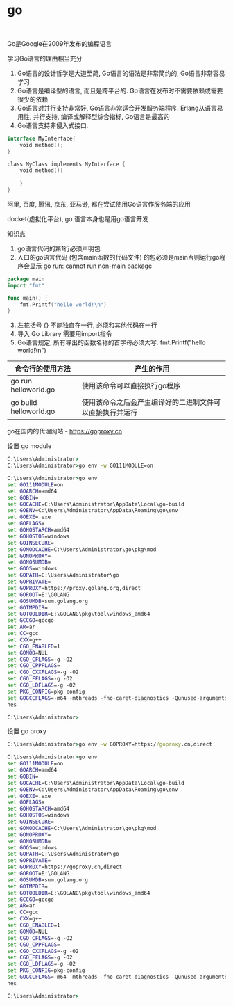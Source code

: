 # go

<br/>

Go是Google在2009年发布的编程语言

学习Go语言的理由相当充分
1) Go语言的设计哲学是大道至简, Go语言的语法是非常简约的, Go语言非常容易学习
2) Go语言是编译型的语言, 而且是跨平台的. Go语言在发布时不需要依赖或需要很少的依赖
3) Go语言对并行支持非常好, Go语言非常适合开发服务端程序. Erlang从语言易用性, 并行支持, 编译或解释型综合指标, Go语言是最高的
4) Go语言支持非侵入式接口.

```go
interface MyInterface{
    void method();
}

class MyClass implements MyInterface {
    void method(){
    
    }
}
```

阿里, 百度, 腾讯, 京东, 亚马逊, 都在尝试使用Go语言作服务端的应用

docket(虚拟化平台), go 语言本身也是用go语言开发

知识点
1) go语言代码的第1行必须声明包
2) 入口的go语言代码 (包含main函数的代码文件) 的包必须是main否则运行go程序会显示 go run: cannot run non-main package

```go
package main
import "fmt"

func main() {
    fmt.Printf("hello world!\n")
}
```
3) 左花括号 {} 不能独自在一行, 必须和其他代码在一行
4) 导入 Go Library 需要用import指令
5) Go语言规定, 所有导出的函数名称的首字母必须大写. fmt.Printf("hello world!\n")


| 命令行的使用方法        | 产生的作用                  |
|------------------------|----------------------------|
| go run helloworld.go   | 使用该命令可以直接执行go程序 |
| go build helloworld.go | 使用该命令之后会产生编译好的二进制文件可以直接执行并运行 |


go在国内的代理网站 - https://goproxy.cn


设置 go module

```cmd
C:\Users\Administrator>
C:\Users\Administrator>go env -w GO111MODULE=on

C:\Users\Administrator>go env
set GO111MODULE=on
set GOARCH=amd64
set GOBIN=
set GOCACHE=C:\Users\Administrator\AppData\Local\go-build
set GOENV=C:\Users\Administrator\AppData\Roaming\go\env
set GOEXE=.exe
set GOFLAGS=
set GOHOSTARCH=amd64
set GOHOSTOS=windows
set GOINSECURE=
set GOMODCACHE=C:\Users\Administrator\go\pkg\mod
set GONOPROXY=
set GONOSUMDB=
set GOOS=windows
set GOPATH=C:\Users\Administrator\go
set GOPRIVATE=
set GOPROXY=https://proxy.golang.org,direct
set GOROOT=E:\GOLANG
set GOSUMDB=sum.golang.org
set GOTMPDIR=
set GOTOOLDIR=E:\GOLANG\pkg\tool\windows_amd64
set GCCGO=gccgo
set AR=ar
set CC=gcc
set CXX=g++
set CGO_ENABLED=1
set GOMOD=NUL
set CGO_CFLAGS=-g -O2
set CGO_CPPFLAGS=
set CGO_CXXFLAGS=-g -O2
set CGO_FFLAGS=-g -O2
set CGO_LDFLAGS=-g -O2
set PKG_CONFIG=pkg-config
set GOGCCFLAGS=-m64 -mthreads -fno-caret-diagnostics -Qunused-arguments -fmessage-length=0 -fdebug-prefix-map=C:\Users\ADMI
hes

C:\Users\Administrator>
```

设置 go proxy 

```cmd
C:\Users\Administrator>go env -w GOPROXY=https://goproxy.cn,direct

C:\Users\Administrator>go env
set GO111MODULE=on
set GOARCH=amd64
set GOBIN=
set GOCACHE=C:\Users\Administrator\AppData\Local\go-build
set GOENV=C:\Users\Administrator\AppData\Roaming\go\env
set GOEXE=.exe
set GOFLAGS=
set GOHOSTARCH=amd64
set GOHOSTOS=windows
set GOINSECURE=
set GOMODCACHE=C:\Users\Administrator\go\pkg\mod
set GONOPROXY=
set GONOSUMDB=
set GOOS=windows
set GOPATH=C:\Users\Administrator\go
set GOPRIVATE=
set GOPROXY=https://goproxy.cn,direct
set GOROOT=E:\GOLANG
set GOSUMDB=sum.golang.org
set GOTMPDIR=
set GOTOOLDIR=E:\GOLANG\pkg\tool\windows_amd64
set GCCGO=gccgo
set AR=ar
set CC=gcc
set CXX=g++
set CGO_ENABLED=1
set GOMOD=NUL
set CGO_CFLAGS=-g -O2
set CGO_CPPFLAGS=
set CGO_CXXFLAGS=-g -O2
set CGO_FFLAGS=-g -O2
set CGO_LDFLAGS=-g -O2
set PKG_CONFIG=pkg-config
set GOGCCFLAGS=-m64 -mthreads -fno-caret-diagnostics -Qunused-arguments -fmessage-length=0 -fdebug-prefix-map=C:\Users\ADMINI~1\AppData\Local\Temp\go-build581816714=/tmp/go-build -gno-record-gcc-switc
hes

C:\Users\Administrator>
```

